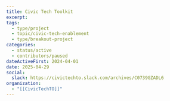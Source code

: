 ```yaml
---
title: Civic Tech Toolkit
excerpt: 
tags:
  - type/project
  - topic/civic-tech-enablement
  - type/breakout-project
categories:
  - status/active
  - contributors/paused
dateActiveFirst: 2024-04-01
date: 2025-04-29
social:
  slack: https://civictechto.slack.com/archives/C0739GZADL6
organization:
  - "[[CivicTechTO]]"
---
```

